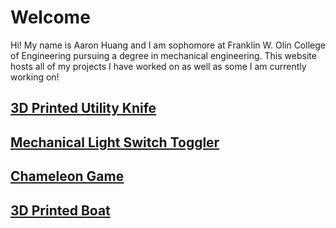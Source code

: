 # Welcome

Hi! My name is Aaron Huang and I am sophomore at Franklin W. Olin College of
Engineering pursuing a degree in mechanical engineering. This website hosts
all of my projects I have worked on as well as some I am currently working on!

## [3D Printed Utility Knife](utility_knife\utility_knife.md)

## [Mechanical Light Switch Toggler](light_switch.md)

## [Chameleon Game](chameleon.md)

## [3D Printed Boat](boat.md)